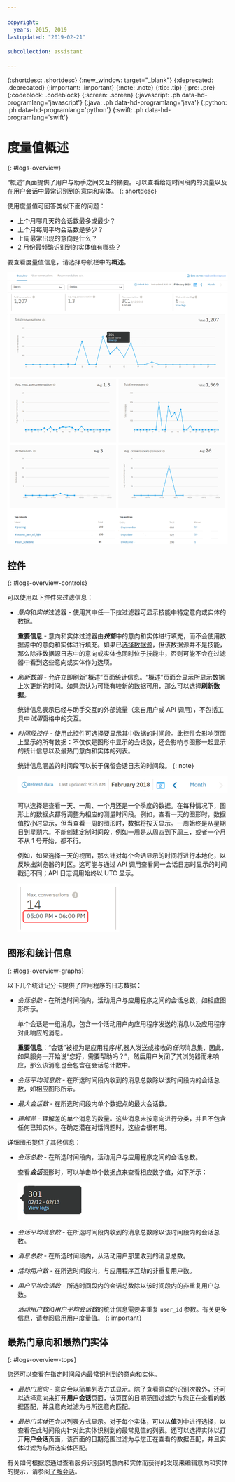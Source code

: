 ```yaml
---

copyright:
  years: 2015, 2019
lastupdated: "2019-02-21"

subcollection: assistant

---
```


{:shortdesc: .shortdesc}
{:new_window: target="_blank"}
{:deprecated: .deprecated}
{:important: .important}
{:note: .note}
{:tip: .tip}
{:pre: .pre}
{:codeblock: .codeblock}
{:screen: .screen}
{:javascript: .ph data-hd-programlang='javascript'}
{:java: .ph data-hd-programlang='java'}
{:python: .ph data-hd-programlang='python'}
{:swift: .ph data-hd-programlang='swift'}

# 度量值概述
{: #logs-overview}

“概述”页面提供了用户与助手之间交互的摘要。可以查看给定时间段内的流量以及在用户会话中最常识别到的意向和实体。
{: shortdesc}

使用度量值可回答类似下面的问题：

* 上个月哪几天的会话数最多或最少？
* 上个月每周平均会话数是多少？
* 上周最常出现的意向是什么？
* 2 月份最频繁识别到的实体值有哪些？

要查看度量值信息，请选择导航栏中的**概述**。

  ![“概述”页面](images/oview.png)

## 控件
{: #logs-overview-controls}

可以使用以下控件来过滤信息：

- *意向*和*实体*过滤器 - 使用其中任一下拉过滤器可显示技能中特定意向或实体的数据。

  **重要信息** - 意向和实体过滤器由***技能***中的意向和实体进行填充，而不会使用数据源中的意向和实体进行填充。如果已[选择数据源](/docs/services/assistant?topic=assistant-logs#logs-deploy-id)，但该数据源并不是技能，那么除非数据源日志中的意向或实体也同时位于技能中，否则可能不会在过滤器中看到这些意向或实体作为选项。

- *刷新数据* - 允许立即刷新“概述”页面统计信息。“概述”页面会显示所显示数据上次更新的时间。如果您认为可能有较新的数据可用，那么可以选择**刷新数据**。

  统计信息表示已经与助手交互的外部流量（来自用户或 API 调用），不包括工具中*试用*窗格中的交互。

- *时间段控件* - 使用此控件可选择要显示其中数据的时间段。此控件会影响页面上显示的所有数据：不仅仅是图形中显示的会话数，还会影响与图形一起显示的统计信息以及最热门意向和实体的列表。

  统计信息涵盖的时间段可以长于保留会话日志的时间段。
  {: note}

  ![“时间段”控件](images/oview-time.png)

  可以选择是查看一天、一周、一个月还是一个季度的数据。在每种情况下，图形上的数据点都将调整为相应的测量时间段。例如，查看一天的图形时，数据值按小时显示，但当查看一周的图形时，数据将按天显示。一周始终是从星期日到星期六。不能创建定制时间段，例如一周是从周四到下周三，或者一个月不从 1 号开始，都不行。

  例如，如果选择一天的视图，那么针对每个会话显示的时间将进行本地化，以反映出浏览器的时区。这可能与通过 API 调用查看同一会话日志时显示的时间戳记不同；API 日志调用始终以 UTC 显示。

    ![“时间段”控件](images/oview-time2.png)

## 图形和统计信息
{: #logs-overview-graphs}

以下几个统计记分卡提供了应用程序的日志数据：

* *会话总数* - 在所选时间段内，活动用户与应用程序之间的会话总数，如相应图形所示。

  单个会话是一组消息，包含一个活动用户向应用程序发送的消息以及应用程序对此响应的消息。

  **重要信息**：“会话”被视为是应用程序/机器人发送或接收的*任何*消息集，因此，如果服务一开始说“您好，需要帮助吗？”，然后用户关闭了其浏览器而未响应，那么该消息也会包含在会话总计数中。

* *会话平均消息数* - 在所选时间段内收到的消息总数除以该时间段内的会话总数，如相应图形所示。
* *最大会话数* - 在所选时间段内单个数据点的最大会话数。
* *理解差* - 理解差的单个消息的数量。这些消息未按意向进行分类，并且不包含任何已知实体。在确定潜在对话问题时，这些会很有用。

详细图形提供了其他信息：

* *会话总数* - 在所选时间段内，活动用户与应用程序之间的会话总数。

  查看***会话***图形时，可以单击单个数据点来查看相应数字值，如下所示：

  ![单个数据点](images/oview-point.png)

* *会话平均消息数* - 在所选时间段内收到的消息总数除以该时间段内的会话总数。
* *消息总数* - 在所选时间段内，从活动用户那里收到的消息总数。
* *活动用户数* - 在所选时间段内，与应用程序互动的非重复用户数。
* *用户平均会话数* - 所选时间段内的会话总数除以该时间段内的非重复用户总数。

  *活动用户数*和*用户平均会话数*的统计信息需要非重复 `user_id` 参数。有关更多信息，请参阅[启用用户度量值](/docs/services/assistant?topic=assistant-logs-resources#logs-resources-user-id)。
  {: important}

## 最热门意向和最热门实体
{: #logs-overview-tops}

您还可以查看在指定时间段内最常识别到的意向和实体。

* *最热门意向* - 意向会以简单列表方式显示。除了查看意向的识别次数外，还可以选择意向来打开**用户会话**页面，该页面的日期范围过滤为与您正在查看的数据匹配，并且意向过滤为与所选意向匹配。

* *最热门实体*还会以列表方式显示。对于每个实体，可以从**值**列中进行选择，以查看在此时间段内针对此实体识别到的最常见值的列表。还可以选择实体以打开**用户会话**页面，该页面的日期范围过滤为与您正在查看的数据匹配，并且实体过滤为与所选实体匹配。

有关如何根据您通过查看服务识别到的意向和实体而获得的发现来编辑意向和实体的提示，请参阅[了解会话](/docs/services/assistant?topic=assistant-logs)。
